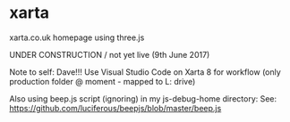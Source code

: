 # xarta
xarta.co.uk homepage using three.js

UNDER CONSTRUCTION / not yet live (9th June 2017)

Note to self: Dave!!! Use Visual Studio Code on Xarta 8 for workflow (only production folder @ moment - mapped to L: drive)


Also using beep.js script (ignoring) in my js-debug-home directory:
See: https://github.com/luciferous/beepjs/blob/master/beep.js
